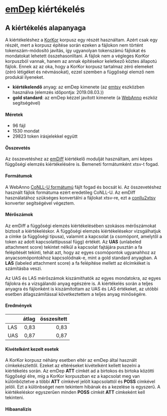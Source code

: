 # [emDep](https://github.com/antaljanosbenjamin/magyarlanc/tree/b558823b2d1f9cdc0b5c0ad93b628e96fe251cc1) kiértékelés

## A kiértékelés alapanyaga
A kiértékeléshez a [KorKor](https://github.com/vadno/korkor_pilot) korpusz egy részét használtam.
Azért csak egy részét, mert a korpusz építése során ezeken a fájlokon nem történt tokenszám-módosító javítás, így ugyanolyan tokenszámú fájlokat és mondatokat lehetett összehasonlítani.
A fájlok nem a végleges KorKor korpuszból vannak, hanem az annak építésekor keletkező köztes állapotú fájlok.
Ennek az az oka, hogy a KorKor korpusz tartalmaz zéró elemeket (zéró létigéket és névmásokat), ezzel szemben a függőségi elemző nem produkál ilyeneket.

* __kiértékelendő__ anyag: az emDep kimenete (az [emtsv](https://github.com/dlt-rilmta/emtsv) eszközben használva (elemzés időpontja: 2019.08.03.))
* __gold standard__: az emDep kézzel javított kimenete (a [WebAnno](https://webanno.github.io/webanno/) eszköz segítségével)

#### Méretek
* 96 fájl
* 1530 mondat
* 29823 token írásjelekkel együtt

#### Összevetés
Az összevetéshez az [emDiff](https://github.com/vadno/emdiff) kiértékelő modulját használtam, ami képes függőségi elemzés kiértékelésére is.
Bemeneti formátumként xtsv-t fogad.

#### Formátumok
A WebAnno [CoNLL-U formátumú](https://universaldependencies.org/format.html) fájlt fogad és bocsát ki.
Az összevetéshez használt fájlok formátuma ezért eredetileg CoNLL-U.
Az emDiff használatához szükséges konvertálni a fájlokat xtsv-re, ezt a [conllu2xtsv](https://github.com/vadno/conllu2xtsv) konverter segítségével végeztem.

#### Mérőszámok
Az emDiff a függőségi elemzés kiértékelésében szokásos mérőszámokat biztosít a kiértékeléskor.
A függőségi elemzés kiértékelésekor vizsgálhatjuk a címke (a függőségi típusa), valamint a kapcsolat (a csomópont, amelytől a token az adott kapcsolattípussal függ) értékét.
Az __UAS__ (unlabeled attachment score) tekintet nélkül a kapcsolat fajtájára pusztán a fa felépítését tekinti, tehát azt, hogy az egyes csomópontok ugyanahhoz az anyacsomópontokhoz kapcsolódnak-e, mint a gold standard anyagban.
A __LAS__ (labeled attachment score) a fa felépítése mellett az élcímkéket is számításba veszi.

Az UAS és LAS mérőszámok kiszámíthatók az egyes mondatokra, az egyes fájlokra és a vizsgálandó anyag egészére is.
A kiértékelés során a teljes anyagra és fájlonként is kiszámítottam az UAS és LAS értékeket, az utóbbi esetben átlagszámítással következtettem a teljes anyag minőségére.

#### Eredmények
|         | átlag   | összesített  |
| ------- |--------:| ------------:|
| LAS     | 0,83    | 0,83         |
| UAS     | 0,87    | 0,87         |

#### Kivételként kezelt esetek
A KorKor korpusz néhány esetben eltér az emDep által használt címkekészlettől.
Ezeket az eltéréseket kivételként kellett kezelni a kiértékelés során.
Az emDep __ATT__ címkét ad a birtokos és birtoka közötti függőségi élre, míg a KorKor korpuszban ez a kapcsolat meg van különböztetve a többi __ATT__ címkével jelölt kapcsolattól és __POSS__ címkével jelöli.
Ezt a különbséget nem tekintem hibának és a kezelése is egyszerű.
A kiértékeléskor egyszerűen minden __POSS__ címkét __ATT__ címkeként kell tekinteni.

#### Hibaanalízis

